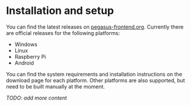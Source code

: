 # Installation and setup

You can find the latest releases on <a href="http://pegasus-frontend.org/" target="_blank">pegasus-frontend.org</a>. Currently there are official releases for the following platforms:

- Windows
- Linux
- Raspberry Pi
- Android

You can find the system requirements and installation instructions on the download page for each platform. Other platforms are also supported, but need to be built manually at the moment.

*TODO: add more content*

